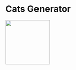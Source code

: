 # Cats Generator

<img src="https://media.giphy.com/media/vFKqnCdLPNOKc/giphy.gif" width="140" height="140" />
